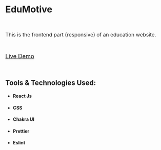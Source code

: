 <h1 >EduMotive</h1> <br/> 
<p style="font-size: 16px" >This is the frontend part (responsive) of an education website.</p> <br/>

<a style="font-size:18px" href="https://edumotiveadnan.netlify.app/" target="_parent" rel="noreferrer">Live Demo</a>

<br/>
<h2>Tools & Technologies Used:</h2>
<ul>
    <li><h4>React Js</h4></li>
    <li><h4>CSS</h4></li>
    <li><h4>Chakra UI</h4></li>
    <li><h4>Prettier</h4></li>
    <li><h4>Eslint</h4></li>
</ul>
